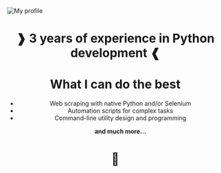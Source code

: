 <img src="https://github.com/cevdetnasir/cevdetnasir/assets/140022371/22cb2f39-7a7b-4ba6-9e90-6522907f75cc" alt="My profile"/>
<h1 align=center>❱ 3 years of experience in Python development ❰</h1>
<h1 align=center>What I can do the best</h1>
<div align=center>
  <ul>
    <li>Web scraping with native Python and/or Selenium</li>
    <li>Automation scripts for complex tasks</li>
    <li>Command-line utility design and programming</li>
    <p><b>and much more...</b></p>
</div>

<h1 align=center>👋</h1>
